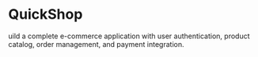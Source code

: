 # QuickShop
uild a complete e-commerce application with user authentication, product catalog, order management, and payment integration.
